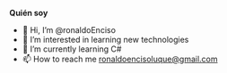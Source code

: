 <b>Quién soy</b>

- 👋 Hi, I’m @ronaldoEnciso
- 👀 I’m interested in learning new technologies
- 🌱 I’m currently learning C#
- 📫 How to reach me ronaldoencisoluque@gmail.com

<!---
ronaldoEnciso/ronaldoEnciso is a ✨ special ✨ repository because its `README.md` (this file) appears on your GitHub profile.
You can click the Preview link to take a look at your changes.
--->
